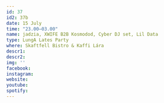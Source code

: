 ```yaml
---
id: 37
id2: 37b
date: 15 July
time: "23.00–03.00"
name: jadzia, XWIFE B2B Kosmodod, Cyber DJ set, Lil Data
type: LungA Lates Party
where: Skaftfell Bistro & Kaffi Lára
descr1:
descr2: 
img: ''
facebook: 
instagram:  
website:
youtube: 
spotify:
---
```

